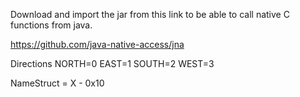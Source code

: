 Download and import the jar from this link to be able to call native C functions from java.

https://github.com/java-native-access/jna


Directions
NORTH=0
EAST=1
SOUTH=2
WEST=3



NameStruct = X - 0x10
